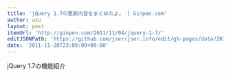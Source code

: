 ```yaml
---
title: 'jQuery 1.7の更新内容をまとめたよ。 | Ginpen.com'
author: azu
layout: post
itemUrl: 'http://ginpen.com/2011/11/04/jquery-1-7/'
editJSONPath: 'https://github.com/jser/jser.info/edit/gh-pages/data/2011/11/index.json'
date: '2011-11-28T23:00:00+00:00'
---
```

jQuery 1.7の機能紹介
